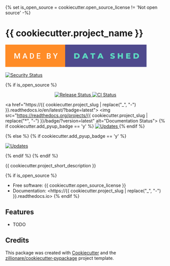 {% set is_open_source = cookiecutter.open_source_license != 'Not open source' -%}

# {{ cookiecutter.project_name }}

[![Made by The Data Shed](docs/ds-badge.svg)](https://thedatashed.co.uk)

[![Security Status](https://img.shields.io/badge/security-bandit-yellow.svg)](https://github.com/PyCQA/bandit)

{% if is_open_source %}

<p align="center">
<a href="https://pypi.python.org/pypi/{{ cookiecutter.project_slug }}">
    <img src="https://img.shields.io/pypi/v/{{ cookiecutter.project_slug }}.svg"
        alt = "Release Status">
</a>

<a href="https://github.com/{{ cookiecutter.github_username }}/{{ cookiecutter.project_slug }}/actions">
    <img src="https://github.com/{{ cookiecutter.github_username }}/{{ cookiecutter.project_slug }}/actions/workflows/main.yml/badge.svg?branch=release" alt="CI Status">
</a>

<a href="https://{{ cookiecutter.project_slug | replace("_", "-") }}.readthedocs.io/en/latest/?badge=latest">
<img src="https://readthedocs.org/projects/{{ cookiecutter.project_slug | replace("*", "-") }}/badge/?version=latest" alt="Documentation Status">
</a>
{% if cookiecutter.add_pyup_badge == 'y' %}
<a href="https://pyup.io/repos/github/{{ cookiecutter.github_username }}/{{ cookiecutter.project_slug }}/">
<img src="https://pyup.io/repos/github/{{ cookiecutter.github_username }}/{{ cookiecutter.project_slug }}/shield.svg" alt="Updates">
</a>
{% endif %}

</p>
{% else %}
{% if cookiecutter.add_pyup_badge == 'y' %}
<p>
<a href="https://pyup.io/repos/github/{{ cookiecutter.github_username }}/{{ cookiecutter.project_slug }}/">
<img src="https://pyup.io/repos/github/{{ cookiecutter.github_username }}/{{ cookiecutter.project_slug }}/shield.svg" alt="Updates">
</a>
</p>
{% endif %}
{% endif %}

{{ cookiecutter.project_short_description }}

{% if is_open_source %}

-   Free software: {{ cookiecutter.open_source_license }}
-   Documentation: <https://{{ cookiecutter.project_slug | replace("_", "-") }}.readthedocs.io>
    {% endif %}

## Features

-   TODO

## Credits

This package was created with [Cookiecutter](https://github.com/audreyr/cookiecutter) and the [zillionare/cookiecutter-pypackage](https://github.com/zillionare/cookiecutter-pypackage) project template.
